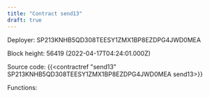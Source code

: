 ```yaml
---
title: "Contract send13"
draft: true
---
```

Deployer: SP213KNHB5QD308TEESY1ZMX1BP8EZDPG4JWD0MEA


 



Block height: 56419 (2022-04-17T04:24:01.000Z)

Source code: {{<contractref "send13" SP213KNHB5QD308TEESY1ZMX1BP8EZDPG4JWD0MEA send13>}}

Functions:


